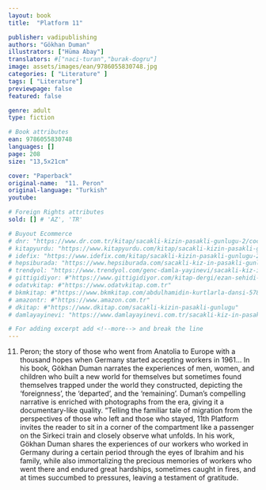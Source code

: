 ```yaml
---
layout: book
title:  "Platform 11"

publisher: vadipublishing
authors: "Gökhan Duman"
illustrators: ["Hüma Abay"]
translators: #["naci-turan","burak-dogru"]
image: assets/images/ean/9786055830748.jpg
categories: [ "Literature" ]
tags: [ "Literature"]
previewpage: false
featured: false

genre: adult
type: fiction

# Book attributes
ean: 9786055830748
languages: []
page: 208
size: "13,5x21cm"

cover: "Paperback"
original-name:  "11. Peron"
original-language: "Turkish"
youtube:

# Foreign Rights attributes
sold: [] # 'AZ', 'TR'

# Buyout Ecommerce
# dnr: "https://www.dr.com.tr/kitap/sacakli-kizin-pasakli-gunlugu-2/cocuk-ve-genclik/genclik-10-yas/roman-oyku/urunno=0001893059001"
# kitapyurdu: "https://www.kitapyurdu.com/kitap/sacakli-kizin-pasakli-gunlugu-2-/560122.html&filter_name=Sa%C3%A7akl%C4%B1+K%C4%B1z%27%C4%B1n+Pasakl%C4%B1+G%C3%BCnl%C3%BC%C4%9F%C3%BC+2"
# idefix: "https://www.idefix.com/kitap/sacakli-kizin-pasakli-gunlugu-2/cocuk-ve-genclik/genclik-10-yas/roman-oyku/urunno=0001893059001"
# hepsiburada: "https://www.hepsiburada.com/sacakli-kiz-in-pasakli-gunlugu-2-damla-yayinevi-p-HBV000012ER86"
# trendyol: "https://www.trendyol.com/genc-damla-yayinevi/sacakli-kiz-in-pasakli-gunlugu-2-p-54825777"
# gittigidiyor: #"https://www.gittigidiyor.com/kitap-dergi/ezan-sehidi-adnan-menderes_pdp_732728793"
# odatvkitap: #"https://www.odatvkitap.com.tr"
# bkmkitap: #"https://www.bkmkitap.com/abdulhamidin-kurtlarla-dansi-578226"
# amazontr: #"https://www.amazon.com.tr"
# dkitap: #"https://www.dkitap.com/sacakli-kizin-pasakli-gunlugu"
# damlayayinevi: "https://www.damlayayinevi.com.tr/sacakli-kiz-in-pasakli-gunlugu-2-bu-iste-bi-terslik-var"

# For adding excerpt add <!--more--> and break the line
---
```

11. Peron; the story of those who went from
Anatolia to Europe with a thousand hopes when
Germany started accepting workers in 1961...
In his book, Gökhan Duman narrates the experiences of men, women, and children who built a new
world for themselves but sometimes found themselves trapped under the world they constructed,
depicting the ‘foreignness’, the ‘departed’, and the
‘remaining’. Duman’s compelling narrative is enriched with photographs from the era, giving it a
documentary-like quality.
“Telling the familiar tale of migration from the
perspectives of those who left and those who stayed,
11th Platform invites the reader to sit in a corner
of the compartment like a passenger on the Sirkeci
train and closely observe what unfolds.
In his work, Gökhan Duman shares the
experiences of our workers who worked in Germany during a certain period through the eyes of
Ibrahim and his family, while also immortalizing
the precious memories of workers who went there
and endured great hardships, sometimes caught in
fires, and at times succumbed to pressures, leaving a
testament of gratitude.
<!--more--> 

